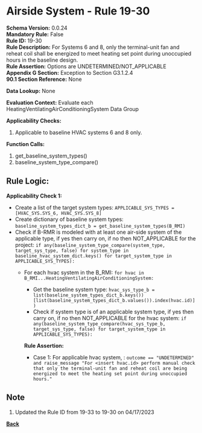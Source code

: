 # Airside System - Rule 19-30  
**Schema Version:** 0.0.24    
**Mandatory Rule:** False    
**Rule ID:** 19-30    
**Rule Description:** For Systems 6 and 8, only the terminal-unit fan and reheat coil shall be energized to meet heating set point during unoccupied hours in the baseline design.  
**Rule Assertion:** Options are UNDETERMINED/NOT_APPLICABLE   
**Appendix G Section:** Exception to Section G3.1.2.4   
**90.1 Section Reference:** None  

**Data Lookup:** None  

**Evaluation Context:** Evaluate each HeatingVentilatingAirConditioningSystem Data Group

**Applicability Checks:** 

1. Applicable to baseline HVAC systems 6 and 8 only. 

**Function Calls:**  

1. get_baseline_system_types()  
2. baseline_system_type_compare()  

## Rule Logic:  
**Applicability Check 1:**  
- Create a list of the target system types: `APPLICABLE_SYS_TYPES = [HVAC_SYS.SYS_6, HVAC_SYS.SYS_8]`
- Create dictionary of baseline system types: `baseline_system_types_dict_b = get_baseline_system_types(B_RMI)`  
- Check if B-RMR is modeled with at least one air-side system of the applicable type, if yes then carry on, if no then NOT_APPLICABLE for the project: `if any(baseline_system_type_compare(system_type, target_sys_type, false) for system_type in baseline_hvac_system_dict.keys() for target_system_type in APPLICABLE_SYS_TYPES):` 
    - For each hvac system in the B_RMI: `for hvac in B_RMI...HeatingVentilatingAirConditioningSystem:` 
        - Get the baseline system type: `hvac_sys_type_b = list(baseline_system_types_dict_b.keys())[list(baseline_system_types_dict_b.values()).index(hvac.id)])`
        - Check if system type is of an applicable system type, if yes then carry on, if no then NOT_APPLICABLE for the hvac system:  `if any(baseline_system_type_compare(hvac_sys_type_b, target_sys_type, false) for target_system_type in APPLICABLE_SYS_TYPES):`                 
        
        **Rule Assertion:**  
        - Case 1: For applicable hvac system, : `outcome == "UNDETERMINED" and raise_message "For <insert hvac.id> perform manual check that only the terminal-unit fan and reheat coil are being energized to meet the heating set point during unoccupied hours."`  

## Note
1. Updated the Rule ID from 19-33 to 19-30 on 04/17/2023

**[Back](_toc.md)**
